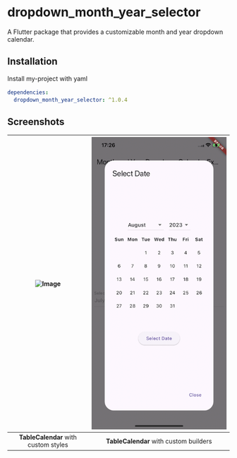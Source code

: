 
# dropdown_month_year_selector

A Flutter package that provides a customizable month and year dropdown calendar.



## Installation

Install my-project with yaml 

```yaml
dependencies:
  dropdown_month_year_selector: ^1.0.4
```
## Screenshots

| ![Image](https://github.com/prdalai/dropdown_month_year_selector/blob/main/assets/images/RPReplay_Final1723118198.gif) | ![Image](https://github.com/prdalai/dropdown_month_year_selector/blob/main/assets/images/example_image.PNG) |
| :------------: | :------------: |
| **TableCalendar** with custom styles | **TableCalendar** with custom builders |



